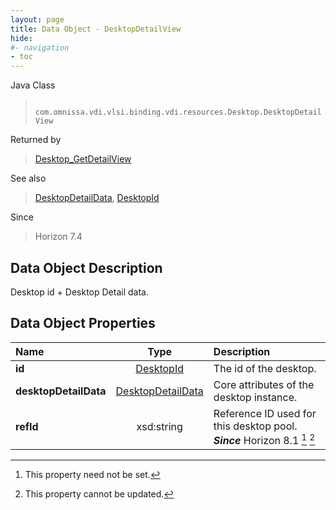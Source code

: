```yaml
---
layout: page
title: Data Object - DesktopDetailView
hide:
#- navigation
- toc
---
```






Java Class
> ` com.omnissa.vdi.vlsi.binding.vdi.resources.Desktop.DesktopDetailView`

Returned by
> [Desktop_GetDetailView](vdi.resources.Desktop.md#getDetailView)

See also
> [DesktopDetailData](vdi.resources.Desktop.DesktopDetailData.md), [DesktopId](vdi.entity.DesktopId.md)

Since
> Horizon 7.4


## Data Object Description

Desktop id + Desktop Detail data.

## Data Object Properties

 Name | Type | Description
:---|:---:|:---
**id**| [DesktopId](vdi.entity.DesktopId.md)|  The id of the desktop.
**desktopDetailData**| [DesktopDetailData](vdi.resources.Desktop.DesktopDetailData.md)|  Core attributes of the desktop instance.
**refId**|  xsd:string|  Reference ID used for this desktop pool.  **_Since_** Horizon 8.1 [^1] [^2]


 


[^1]: This property need not be set.
[^2]: This property cannot be updated.